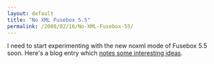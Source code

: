 ```yaml
---
layout: default
title: "No XML Fusebox 5.5"
permalink: /2008/02/16/No-XML-Fusebox-55/
---
```


<p>I need to start experimenting with the new noxml mode of Fusebox 5.5 soon. Here's a blog entry which <a href="http://aliaspooryorik.wordpress.com/category/fusebox/" target="_blank">notes some interesting ideas</a>.</p>